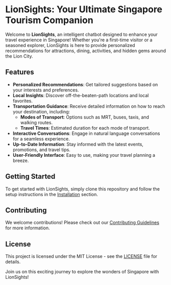 # LionSights: Your Ultimate Singapore Tourism Companion

Welcome to **LionSights**, an intelligent chatbot designed to enhance your travel experience in Singapore! Whether you're a first-time visitor or a seasoned explorer, LionSights is here to provide personalized recommendations for attractions, dining, activities, and hidden gems around the Lion City.

## Features
- **Personalized Recommendations**: Get tailored suggestions based on your interests and preferences.
- **Local Insights**: Discover off-the-beaten-path locations and local favorites.
- **Transportation Guidance**: Receive detailed information on how to reach your destination, including:
  - **Modes of Transport**: Options such as MRT, buses, taxis, and walking routes.
  - **Travel Times**: Estimated duration for each mode of transport.
- **Interactive Conversations**: Engage in natural language conversations for a seamless experience.
- **Up-to-Date Information**: Stay informed with the latest events, promotions, and travel tips.
- **User-Friendly Interface**: Easy to use, making your travel planning a breeze.

## Getting Started
To get started with LionSights, simply clone this repository and follow the setup instructions in the [Installation](#installation) section.

## Contributing
We welcome contributions! Please check out our [Contributing Guidelines](CONTRIBUTING.md) for more information.

## License
This project is licensed under the MIT License - see the [LICENSE](LICENSE) file for details.

Join us on this exciting journey to explore the wonders of Singapore with LionSights!
